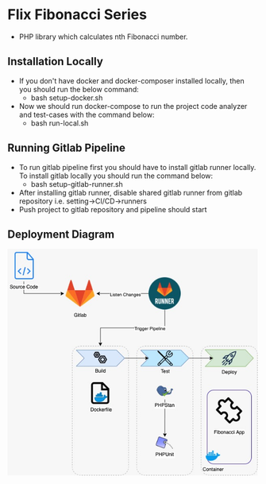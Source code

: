 # Flix Fibonacci Series
   - PHP library which calculates nth Fibonacci number.
  
## Installation Locally
- If you don't have docker and docker-composer installed locally, then you should run the below command:
   * bash setup-docker.sh
- Now we should run docker-compose to run the project code analyzer and test-cases with the command below:
   * bash run-local.sh 

## Running Gitlab Pipeline
- To run gitlab pipeline first you should have to install gitlab runner locally. To install 
  gitlab locally you should run the command below:
   * bash setup-gitlab-runner.sh
- After installing gitlab runner, disable shared gitlab runner from gitlab repository i.e. setting->CI/CD->runners    
- Push project to gitlab repository and pipeline should start 
 
## Deployment Diagram
![Deployment Diagram](deployment-diagram.jpeg)